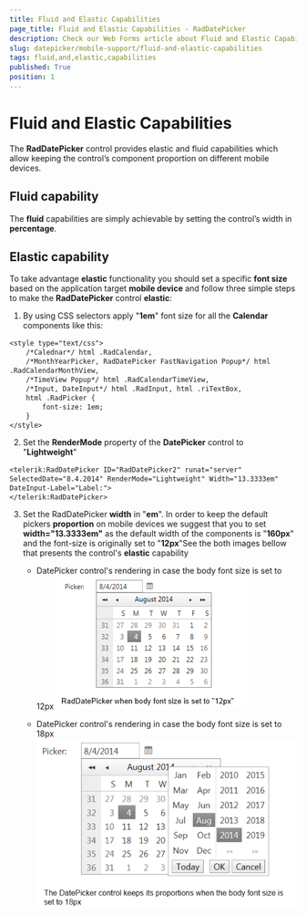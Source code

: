 ```yaml
---
title: Fluid and Elastic Capabilities
page_title: Fluid and Elastic Capabilities - RadDatePicker
description: Check our Web Forms article about Fluid and Elastic Capabilities.
slug: datepicker/mobile-support/fluid-and-elastic-capabilities
tags: fluid,and,elastic,capabilities
published: True
position: 1
---
```


# Fluid and Elastic Capabilities



The **RadDatePicker** control provides elastic and fluid capabilities which allow keeping the control’s component proportion on different mobile devices.

## Fluid capability

The **fluid** capabilities are simply achievable by setting the control’s width in **percentage**.

## Elastic capability

To take advantage **elastic** functionality you should set a specific **font size** based on the application target **mobile device** and follow three simple steps to make the **RadDatePicker** control **elastic**:

1. By using CSS selectors apply "**1em**" font size for all the **Calendar** components like this:
````ASPNET
<style type="text/css">
    /*Calednar*/ html .RadCalendar,
    /*MonthYearPicker, RadDatePicker FastNavigation Popup*/ html .RadCalendarMonthView,
    /*TimeView Popup*/ html .RadCalendarTimeView,
    /*Input, DateInput*/ html .RadInput, html .riTextBox,
    html .RadPicker {
        font-size: 1em;
    }
</style>
````



2. Set the **RenderMode** property of the **DatePicker** control to "**Lightweight**"
````ASPNET
<telerik:RadDatePicker ID="RadDatePicker2" runat="server" SelectedDate="8.4.2014" RenderMode="Lightweight" Width="13.3333em" DateInput-Label="Label:">
</telerik:RadDatePicker>
````



3. Set the RadDatePicker **width** in "**em**". In order to keep the default pickers **proportion** on mobile devices we suggest that you to set **width="13.3333em"** as the default width of the components is "**160px**" and the font-size is originally set to "**12px**"See the both images bellow that presents the control's **elastic** capability

	* DatePicker control's rendering in case the body font size is set to 12px
	![mobile-support-12px](images/mobile-support-12px.png)

	* DatePicker control's rendering in case the body font size is set to 18px
	![mobile-support-18px](images/mobile-support-18px.png)
    
    

